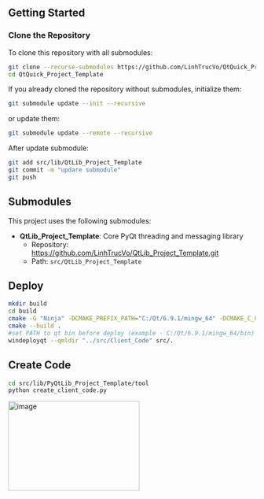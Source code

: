 ## Getting Started

### Clone the Repository

To clone this repository with all submodules:

```bash
git clone --recurse-submodules https://github.com/LinhTrucVo/QtQuick_Project_Template.git
cd QtQuick_Project_Template
```

If you already cloned the repository without submodules, initialize them:

```bash
git submodule update --init --recursive
```
or update them:

```bash
git submodule update --remote --recursive
```

After update submodule:

```bash
git add src/lib/QtLib_Project_Template
git commit -m "updare submodule"
git push
```

## Submodules

This project uses the following submodules:

- **QtLib_Project_Template**: Core PyQt threading and messaging library
  - Repository: https://github.com/LinhTrucVo/QtLib_Project_Template.git
  - Path: `src/QtLib_Project_Template`


## Deploy 

```bash
mkdir build
cd build
cmake -G "Ninja" -DCMAKE_PREFIX_PATH="C:/Qt/6.9.1/mingw_64" -DCMAKE_C_COMPILER="C:/Qt/Tools/mingw1310_64/bin/gcc.exe" -DCMAKE_CXX_COMPILER="C:/Qt/Tools/mingw1310_64/bin/g++.exe" -DCMAKE_BUILD_TYPE=Release ..
cmake --build .
#set PATH to qt bin before deploy (example - C:/Qt/6.9.1/mingw_64/bin)
windeployqt --qmldir "../src/Client_Code" src/.
```

## Create Code
```sh
cd src/lib/PyQtLib_Project_Template/tool
python create_client_code.py
```
<img width="267" height="182" alt="image" src="https://github.com/user-attachments/assets/36189443-605b-42ed-ab66-f52f14fcc2a9" />
